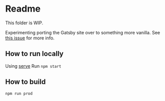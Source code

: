 # Readme

This folder is WIP.

Experimenting porting the Gatsby site over to something more vanilla. See [this issue](https://github.com/cfereday/charlottebrf.dev/issues/11) for more info.

## How to run locally
Using [serve](https://github.com/vercel/serve)
Run `npm start`

## How to build
`npm run prod`
